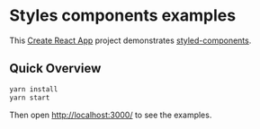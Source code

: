 # Styles components examples

This [Create React App](https://github.com/facebookincubator/create-react-app) project demonstrates [styled-components](https://www.styled-components.com/docs/advanced#theming).

## Quick Overview

```sh
yarn install
yarn start
```

Then open [http://localhost:3000/](http://localhost:3000/) to see the examples.